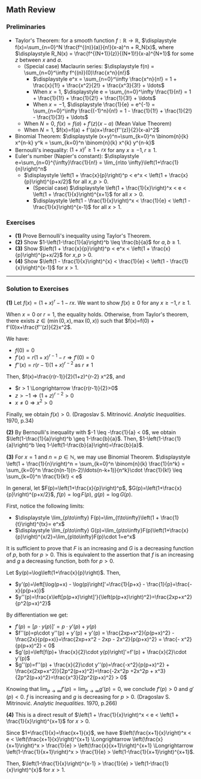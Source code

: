 ## Math Review

### Preliminaries

- Taylor's Theorem: for a smooth function $f: \mathbb{R} \to \mathbb{R}$, $\displaystyle f(x)=\sum_{n=0}^N \frac{f^{(n)}(a)}{n!}(x-a)^n + R_N(x)$, where $\displaystyle R_N(x) = \frac{f^{(N+1)}(z)}{(N+1)!}(x-a)^{N+1}$ for some $z$ between $x$ and $a$.
  - (Special case) Maclaurin series: $\displaystyle f(n) = \sum_{n=0}^\infty f^{(n)}(0)\frac{x^n}{n!}$
    - $\displaystyle e^x = \sum_{n=0}^\infty \frac{x^n}{n!} = 1 + \frac{x}{1!} + \frac{x^2}{2!} + \frac{x^3}{3!} + \ldots$
    - When $x=1$, $\displaystyle e = \sum_{n=0}^\infty \frac{1}{n!} = 1 + \frac{1}{1!} + \frac{1}{2!} + \frac{1}{3!} + \ldots$
    - When $x=-1$, $\displaystyle \frac{1}{e} = e^{-1} = \sum_{n=0}^\infty \frac{(-1)^n}{n!} = 1 - \frac{1}{1!} + \frac{1}{2!} - \frac{1}{3!} + \ldots$
  - When $N=0$, $f(x)=f(a) + f'(z)(x-a)$ (Mean Value Theorem)
  - When $N=1$, $f(x)=f(a) + f'(a)x+\frac{f''(z)}{2}(x-a)^2$
- Binomial Theorem: $\displaystyle (x+y)^n=\sum_{k=0}^n \binom{n}{k} x^{n-k} y^k = \sum_{k=0}^n \binom{n}{k} x^{k} y^{n-k}$
- Bernoulli's inequality: $(1+x)^r \geq 1 + rx$ for any $x \geq -1, r\geq 1$.
- Euler's number (Napier's constant): $\displaystyle e=\sum_{n=0}^{\infty}\frac{1}{n!} = \lim_{n\to \infty}\left(1+\frac{1}{n}\right)^n$
  - $\displaystyle \left(1 + \frac{x}{p}\right)^p < e^x < \left(1 + \frac{x}{p}\right)^{p+x/2}$ for all $x, p > 0$.
    - (Special case) $\displaystyle \left(1 + \frac{1}{x}\right)^x < e < \left(1 + \frac{1}{x}\right)^{x+1}$ for all $x > 0$.
    - $\displaystyle \left(1 - \frac{1}{x}\right)^x < \frac{1}{e} < \left(1 - \frac{1}{x}\right)^{x-1}$ for all $x > 1$.

### Exercises

- **(1)** Prove Bernoulli's inequality using Taylor's Theorem.
- **(2)** Show $1-\left(1-\frac{1}{a}\right)^b \leq \frac{b}{a}$ for $a,b \geq 1$.
- **(3)** Show $\left(1 + \frac{x}{p}\right)^p < e^x < \left(1 + \frac{x}{p}\right)^{p+x/2}$ for $x, p > 0$.
- **(4)** Show $\left(1 - \frac{1}{x}\right)^{x} < \frac{1}{e} < \left(1 - \frac{1}{x}\right)^{x-1}$ for $x > 1$.

----

### Solution to Exercises

**(1)** Let $f(x)=(1+x)^r - 1-rx$. We want to show $f(x) \geq 0$ for any $x \geq -1, r \geq 1$.

When $x=0$ or $r=1$, the equality holds. Otherwise, from Taylor's theorem, there exists $z \in (\min(0,x), \max(0,x))$ such that $f(x)=f(0) + f'(0)x+\frac{f''(z)}{2}x^2$.

We have:
- $f(0)=0$
- $f'(x) = r(1+x)^{r-1}-r \Longrightarrow f'(0)=0$
- $f''(x) = r(r-1)(1+x)^{r-2}$ as $r \neq 1$

Then, $f(x)=\frac{r(r-1)}{2}(1+z)^{r-2} x^2$, and 
- $r > 1 \Longrightarrow \frac{r(r-1)}{2}>0$
- $z > -1  \Longrightarrow (1+z)^{r-2}>0$
- $x \neq 0 \Longrightarrow x^2 > 0$

Finally, we obtain $f(x) > 0$.
(Dragoslav S. Mitrinović. *Analytic Inequalities*. 1970, p.34)

**(2)** By Bernoulli's inequality with $-1 \leq -\frac{1}{a} < 0$, we obtain $\left(1-\frac{1}{a}\right)^b \geq 1-\frac{b}{a}$. Then, $1-\left(1-\frac{1}{a}\right)^b \leq 1-\left(1-\frac{b}{a}\right)=\frac{b}{a}$.

**(3)** For $x=1$ and $n=p \in \mathbb{N}$, we may use Binomial Theorem.
$\displaystyle \left(1 + \frac{1}{n}\right)^n = \sum_{k=0}^n \binom{n}{k} \frac{1}{n^k} = \sum_{k=0}^n \frac{n(n-1)(n-2)\ldots(n-k+1)}{n^k}\cdot \frac{1}{k!} \leq \sum_{k=0}^n \frac{1}{k!} < e$

In general, let $F(p)=\left(1+\frac{x}{p}\right)^p$, $G(p)=\left(1+\frac{x}{p}\right)^{p+x/2}$, $f(p)=\log F(p)$, $g(p) =\log G(p)$.

First, notice the following limits:
- $\displaystyle \lim_{p\to\infty} F(p)=\lim_{t\to\infty}\left(1 + \frac{1}{t}\right)^{tx}= e^x$
- $\displaystyle \lim_{p\to\infty} G(p)=\lim_{p\to\infty}F(p)\left(1+\frac{x}{p}\right)^{x/2}=\lim_{p\to\infty}F(p)\cdot 1=e^x$

It is sufficient to prove that $F$ is an increasing and $G$ is a decreasing function of $p$, both for $p>0$. This is equivalent to the assertion that $f$ is an increasing and $g$ a decreasing function, both for $p>0$.

Let $y(p)=\log\left(1+\frac{x}{p}\right)$. Then,
- $y'(p)=\left[\log(p+x) - \log(p)\right]'=\frac{1}{p+x} - \frac{1}{p}=\frac{-x}{p(p+x)}$
- $y''(p)=\frac{x\left[p(p+x)\right]'}{\left(p(p+x)\right)^2}=\frac{2xp+x^2}{p^2(p+x)^2}$

By differentiation we get:
- $f'(p)=[p\cdot y(p)]'=p\cdot y'(p)+y(p)$
- $f''(p)=p\cdot y''(p) + y'(p) + y'(p) = \frac{2xp+x^2}{p(p+x)^2} - \frac{2x}{p(p+x)}=\frac{2xp+x^2 - 2xp - 2x^2}{p(p+x)^2} = \frac{- x^2}{p(p+x)^2} < 0$
- $g'(p)=\left[f(p)+ \frac{x}{2}\cdot y(p)\right]'=f'(p) + \frac{x}{2}\cdot y'(p)$
- $g''(p)=f''(p) + \frac{x}{2}\cdot y''(p)=\frac{-x^2}{p(p+x)^2} + \frac{x(2xp+x^2)}{2p^2(p+x)^2}=\frac{-2x^2p +2x^2p + x^3}{2p^2(p+x)^2}=\frac{x^3}{2p^2(p+x)^2} > 0$

Knowing that $\displaystyle \lim_{p\to\infty} f'(p) = \lim_{p\to\infty} g'(p)=0$, we conclude $f'(p)>0$ and $g'(p)<0$. $f$ is increasing and $g$ is decreasing for $p>0$.
(Dragoslav S. Mitrinović. *Analytic Inequalities*. 1970, p.266)

**(4)** This is a direct result of $\left(1 + \frac{1}{x}\right)^x < e < \left(1 + \frac{1}{x}\right)^{x+1}$ for $x>0$.

Since $1+\frac{1}{x}=\frac{x+1}{x}$, we have $\left(\frac{x+1}{x}\right)^x < e < \left(\frac{x+1}{x}\right)^{x+1} \Longrightarrow \left(\frac{x}{x+1}\right)^x > \frac{1}{e} > \left(\frac{x}{x+1}\right)^{x+1} \Longrightarrow \left(1-\frac{1}{x+1}\right)^x > \frac{1}{e} > \left(1-\frac{1}{x+1}\right)^{x+1}$.

Then, $\left(1-\frac{1}{x}\right)^{x-1} > \frac{1}{e} > \left(1-\frac{1}{x}\right)^{x}$ for $x>1$.
